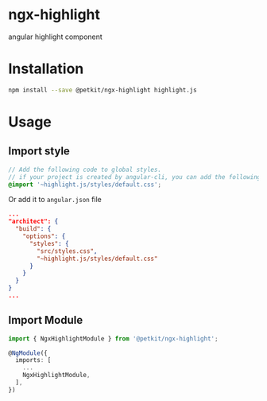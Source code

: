 # ngx-highlight
angular highlight component

# Installation
```bash
npm install --save @petkit/ngx-highlight highlight.js
```

# Usage
## Import style

```scss
// Add the following code to global styles.
// if your project is created by angular-cli, you can add the following code to 'style.scss' in src dir.
@import '~highlight.js/styles/default.css';
```

Or add it to `angular.json` file

```json
...
"architect": {
  "build": {
    "options": {
      "styles": {
        "src/styles.css",
        "~highlight.js/styles/default.css"
      }
    }
  }
}
...
```

## Import Module

```ts
import { NgxHighlightModule } from '@petkit/ngx-highlight';

@NgModule({
  imports: [
    ...
    NgxHighlightModule,
  ],
})
```


